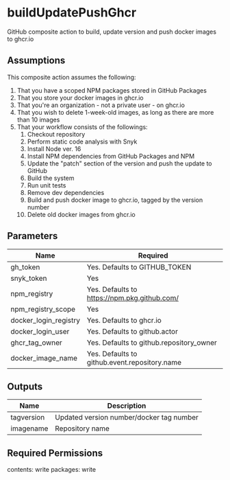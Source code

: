 # buildUpdatePushGhcr
GitHub composite action to build, update version and push docker images to ghcr.io

## Assumptions ##
This composite action assumes the following:
1. That you have a scoped NPM packages stored in GitHub Packages
2. That you store your docker images in ghcr.io
3. That you're an organization - not a private user - on ghcr.io
4. That you wish to delete 1-week-old images, as long as there are more than 10 images
5. That your workflow consists of the followings:
    1. Checkout repository
    2. Perform static code analysis with Snyk
    3. Install Node ver. 16
    4. Install NPM dependencies from GitHub Packages and NPM
    5. Update the "patch" section of the version and push the update to GitHub
    6. Build the system
    7. Run unit tests
    8. Remove dev dependencies
    9. Build and push docker image to ghcr.io, tagged by the version number
    10. Delete old docker images from ghcr.io
    
## Parameters ##
Name                  | Required                                      
-------------         | -------------                                
gh_token              | Yes. Defaults to GITHUB_TOKEN                
snyk_token            | Yes                                          
npm_registry          | Yes. Defaults to https://npm.pkg.github.com/ 
npm_registry_scope    | Yes                                          
docker_login_registry | Yes. Defaults to ghcr.io                     
docker_login_user     | Yes. Defaults to github.actor                
ghcr_tag_owner        | Yes. Defaults to github.repository_owner     
docker_image_name     | Yes. Defaults to github.event.repository.name

## Outputs ##
Name                  | Description                                      
-------------         | -------------                                
tagversion            | Updated version number/docker tag number                
imagename             | Repository name

## Required Permissions ##
contents: write
packages: write
